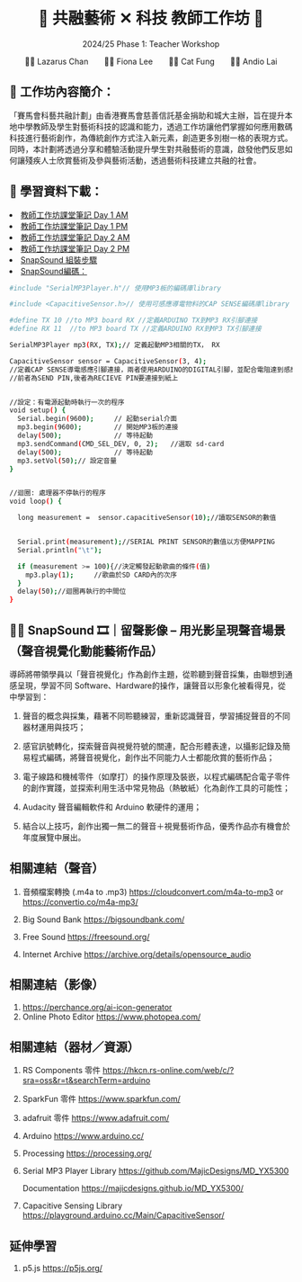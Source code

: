 
<h1 align="center">🎵 共融藝術 ✕ 科技 教師工作坊 🎵</h1>
<p align="center"> 2024/25 Phase 1: Teacher Workshop </p>
<p align="center">👨‍🏫 Lazarus Chan&emsp;&emsp;👩‍🏫 Fiona Lee&emsp;&emsp;🧑‍🏫 Cat Fung&emsp;&emsp;👨‍🏫 Andio Lai</p>


## 🎨 工作坊內容簡介：
「賽馬會科藝共融計劃」由香港賽馬會慈善信託基金捐助和城大主辦，旨在提升本地中學教師及學生對藝術科技的認識和能力，透過工作坊讓他們掌握如何應用數碼科技進行藝術創作，為傳統創作方式注入新元素，創造更多別樹一格的表現方式。同時，本計劃將透過分享和體驗活動提升學生對共融藝術的意識，啟發他們反思如何讓殘疾人士欣賞藝術及參與藝術活動，透過藝術科技建立共融的社會。


## 📖 學習資料下載：


<li>
   <a href="https://github.com/JC-Project-IDEA/2023-24-PHASE-2-Teacher-Workshop/blob/main/Day%201%20-%20AM.pdf"> 教師工作坊課堂筆記 Day 1 AM </a>
</li>
<li>
   <a href="https://github.com/JC-Project-IDEA/2023-24-PHASE-2-Teacher-Workshop/blob/main/Day%201%20-%20PM.pdf"> 教師工作坊課堂筆記 Day 1 PM </a>
</li>
<li>
   <a href="https://github.com/JC-Project-IDEA/2023-24-PHASE-2-Teacher-Workshop/blob/main/Day%202%20-%20AM.pdf"> 教師工作坊課堂筆記 Day 2 AM </a>
</li>
<li>
   <a href="https://github.com/JC-Project-IDEA/2023-24-PHASE-2-Teacher-Workshop/blob/main/Day%202%20-%20PM.pdf"> 教師工作坊課堂筆記 Day 2 PM </a>
</li>
<li>
   <a href="https://github.com/JC-Project-IDEA/2024-25-Phase-1-Teacher-Workshop/blob/main/Snap%20Sound%20-%20Hardware%20Assembly%20Instruction.pdf"> SnapSound 組裝步驟 </a>
</li>
<li>
   <a href="https://github.com/JC-Project-IDEA/2024-25-Phase-1-Teacher-Workshop/tree/main/JC-Project-IDEA-SnapSound"> SnapSound編碼： </a>
</li>

```sh
#include "SerialMP3Player.h"// 使用MP3板的編碼庫library

#include <CapacitiveSensor.h>// 使用可感應導電物料的CAP SENSE編碼庫library

#define TX 10 //to MP3 board RX //定義ARDUINO TX到MP3 RX引腳連接
#define RX 11  //to MP3 board TX //定義ARDUINO RX到MP3 TX引腳連接

SerialMP3Player mp3(RX, TX);// 定義起動MP3相關的TX， RX

CapacitiveSensor sensor = CapacitiveSensor(3, 4);
//定義CAP SENSE導電感應引腳連接，兩者使用ARDUINO的DIGITAL引腳，並配合電阻達到感應運作 
//前者為SEND PIN,後者為RECIEVE PIN要連接到紙上


//設定：有電源起動時執行一次的程序
void setup() {
  Serial.begin(9600);     // 起動serial介面
  mp3.begin(9600);        // 開始MP3板的連接
  delay(500);             // 等待起動
  mp3.sendCommand(CMD_SEL_DEV, 0, 2);   //選取 sd-card
  delay(500);             // 等待起動
  mp3.setVol(50);// 設定音量
}


//迴圈: 處理器不停執行的程序
void loop() {

  long measurement =  sensor.capacitiveSensor(10);//讀取SENSOR的數值


  Serial.print(measurement);//SERIAL PRINT SENSOR的數值以方便MAPPING
  Serial.println("\t");

  if (measurement >= 100){//決定觸發起動歌曲的條件(值)
    mp3.play(1);     //歌曲於SD CARD內的次序
  }
  delay(50);//迴圈再執行的中間位
}
```

## 👂🏻 SnapSound 🎞｜留聲影像 – 用光影呈現聲音場景（聲音視覺化動能藝術作品）


導師將帶領學員以「聲音視覺化」作為創作主題，從聆聽到聲音採集，由聯想到通感呈現，學習不同 Software、Hardware的操作，讓聲音以形象化被看得見，從中學習到： 


1.	聲音的概念與採集，藉著不同聆聽練習，重新認識聲音，學習捕捉聲音的不同器材運用與技巧；


2.	感官訊號轉化，探索聲音與視覺符號的關連，配合形體表達，以攝影記錄及簡易程式編碼，將聲音視覺化，創作出不同能力人士都能欣賞的藝術作品；


3.	電子線路和機械零件（如摩打）的操作原理及裝嵌，以程式編碼配合電子零件的創作實踐，並探索利用生活中常見物品（熱敏紙）化為創作工具的可能性；


4.	Audacity 聲音編輯軟件和 Arduino 軟硬件的運用；

  
5.	結合以上技巧，創作出獨一無二的聲音＋視覺藝術作品，優秀作品亦有機會於年度展覽中展出。


## 相關連結（聲音）
1. 音頻檔案轉換 (.m4a to .mp3) https://cloudconvert.com/m4a-to-mp3 or https://convertio.co/m4a-mp3/

2. Big Sound Bank https://bigsoundbank.com/

3. Free Sound https://freesound.org/

4. Internet Archive https://archive.org/details/opensource_audio


## 相關連結（影像）
1. https://perchance.org/ai-icon-generator
2. Online Photo Editor https://www.photopea.com/


## 相關連結（器材／資源）
1. RS Components 零件 https://hkcn.rs-online.com/web/c/?sra=oss&r=t&searchTerm=arduino

2. SparkFun 零件 https://www.sparkfun.com/

3. adafruit 零件 https://www.adafruit.com/

4. Arduino https://www.arduino.cc/

5. Processing https://processing.org/

6. Serial MP3 Player Library https://github.com/MajicDesigns/MD_YX5300

   Documentation https://majicdesigns.github.io/MD_YX5300/

7. Capacitive Sensing Library https://playground.arduino.cc/Main/CapacitiveSensor/


## 延伸學習
1. p5.js https://p5js.org/
